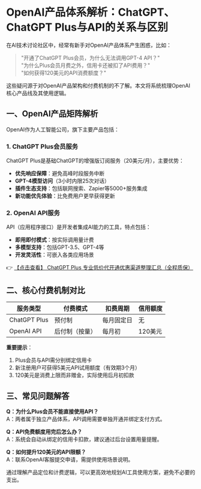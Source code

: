 # OpenAI产品体系解析：ChatGPT、ChatGPT Plus与API的关系与区别

在AI技术讨论社区中，经常有新手对OpenAI产品体系产生困惑，比如：

> "开通了ChatGPT Plus会员，为什么无法调用GPT-4 API？"  
> "为什么Plus会员月费之外，信用卡还被扣了API费用？"  
> "如何获得120美元的API消费额度？"

这些疑问源于对OpenAI产品架构和付费机制的不了解。本文将系统梳理OpenAI核心产品线及其使用逻辑。

## 一、OpenAI产品矩阵解析

OpenAI作为人工智能公司，旗下主要产品包括：

### 1. ChatGPT Plus会员服务
ChatGPT Plus是基础ChatGPT的增强版订阅服务（20美元/月），主要优势：

- **优先响应保障**：避免高峰时段服务中断
- **GPT-4模型访问**（3小时内限25次对话）
- **插件生态支持**：包括联网搜索、Zapier等5000+服务集成
- **新功能优先体验**：比免费用户更早获得更新

### 2. OpenAI API服务
API（应用程序接口）是开发者集成AI能力的工具，特点包括：

- **即用即付模式**：按实际调用量计费
- **多模型支持**：包括GPT-3.5、GPT-4等
- **开发灵活性**：可嵌入各类应用场景

👉 [【点击查看】 ChatGPT Plus 专业低价代开通优惠渠道整理汇总（全程质保）](https://bit.ly/DaiKai)

## 二、核心付费机制对比

| 服务类型       | 付费模式       | 扣费周期   | 信用额度 |
|----------------|----------------|------------|----------|
| ChatGPT Plus   | 预付制         | 每月固定日 | 无       |
| OpenAI API     | 后付制（按量） | 每月初     | 120美元  |

**重要提示**：
1. Plus会员与API需分别绑定信用卡
2. 新注册用户可获得5美元API试用额度（有效期3个月）
3. 120美元是消费上限而非赠金，实际使用后月初扣款

## 三、常见问题解答

**Q：为什么Plus会员不能直接使用API？**  
A：两者属于独立产品体系，API调用需要单独开通并绑定支付方式。

**Q：API免费额度用完后怎么办？**  
A：系统会自动从绑定的信用卡扣款，建议通过后台设置用量提醒。

**Q：如何提升120美元的API限额？**  
A：联系OpenAI客服提交申请，需提供使用场景说明。

通过理解产品定位和计费逻辑，可以更高效地规划AI工具使用方案，避免不必要的支出。